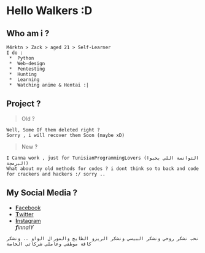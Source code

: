 # Hello Walkers :D
**Who am i ?**
----
```
M4rktn > Zack > aged 21 > Self-Learner 
I do :
 *  Python 
 *  Web-design
 *  Pentesting
 *  Hunting 
 *  Learning 
 *  Watching anime & Hentai :| 
```
**Project ?**
----
>   Old ?
```
Well, Some Of them deleted right ? 
Sorry , i will recover them Soon (maybe xD)
```
>   New ? 
```
I Canna work , just for TunisianProgrammingLovers (التوانسة اللي يحبوا البرمجة)
What about my old methods for codes ? i dont think so to back and code for crackers and hackers :/ sorry ..
```
**My Social Media ?**
----

-  <a href="https://facebook.com/cyb3rtn"><b>F</b>acebook</a><br>
-  <a href="https://twitter.com/cyb3rtn"><b>T</b>witter</a><br>
-  <a href="https://instagram.com/cyber.tn"><b>I</b>nstagram</a><br>
<i><b>f</b>innalY</i>
```
نحب نشكر روحي ونشكر البيسي ونشكر الريزو الطايح والمورال الواو .. ونشكر كافة موظفي وعاملي شركاتي الخاصة 
```
